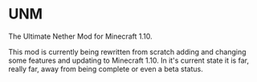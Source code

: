 # UNM
The Ultimate Nether Mod for Minecraft 1.10.

This mod is currently being rewritten from scratch adding and changing some features and updating to Minecraft 1.10.
In it's current state it is far, really far, away from being complete or even a beta status.
